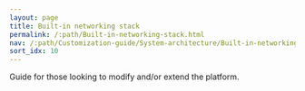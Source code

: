 ```yaml
---
layout: page
title: Built-in networking stack
permalink: /:path/Built-in-networking-stack.html
nav: /:path/Customization-guide/System-architecture/Built-in-networking-stack
sort_idx: 10
---
```


Guide for those looking to modify and/or extend the platform.
